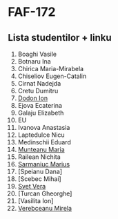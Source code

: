 # FAF-172 
## Lista studentilor + linku

1. Boaghi Vasile 
2. Botnaru Ina
3. Chirica Maria-Mirabela
4. Chiseliov Eugen-Catalin
5. Cirnat Nadejda
6. Cretu Dumitru
7. [Dodon Ion](https://github.com/iondodon1998/UTM_OOP.git)
8. Ejova Ecaterina
9. Galaju Elizabeth
10. EU
11. Ivanova Anastasia
12. Laptedulce Nicu
13. Medinschii Eduard
14. [Munteanu Maria](https://github.com/MaryMN/oop)
15. Railean Nichita
16. [Sarmaniuc Marius](https://github.com/mariussarmaniuc/POO)  
17. [Speianu Dana]
18. [Scebec Mihai]
19. [Svet Vera](https://github.com/verasv81/oop-labaratories)
20. [Turcan Gheorghe]
21. [Vasilita Ion]
22. [Verebceanu Mirela](https://github.com/mirelaverebceanu/OOP)
